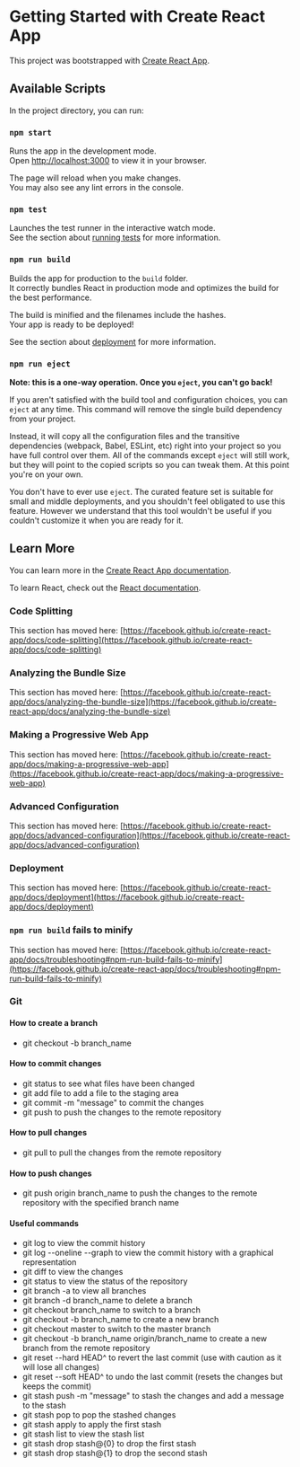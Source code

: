 # Getting Started with Create React App

This project was bootstrapped with [Create React App](https://github.com/facebook/create-react-app).

## Available Scripts

In the project directory, you can run:

### `npm start`

Runs the app in the development mode.\
Open [http://localhost:3000](http://localhost:3000) to view it in your browser.

The page will reload when you make changes.\
You may also see any lint errors in the console.

### `npm test`

Launches the test runner in the interactive watch mode.\
See the section about [running tests](https://facebook.github.io/create-react-app/docs/running-tests) for more information.

### `npm run build`

Builds the app for production to the `build` folder.\
It correctly bundles React in production mode and optimizes the build for the best performance.

The build is minified and the filenames include the hashes.\
Your app is ready to be deployed!

See the section about [deployment](https://facebook.github.io/create-react-app/docs/deployment) for more information.

### `npm run eject`

**Note: this is a one-way operation. Once you `eject`, you can't go back!**

If you aren't satisfied with the build tool and configuration choices, you can `eject` at any time. This command will remove the single build dependency from your project.

Instead, it will copy all the configuration files and the transitive dependencies (webpack, Babel, ESLint, etc) right into your project so you have full control over them. All of the commands except `eject` will still work, but they will point to the copied scripts so you can tweak them. At this point you're on your own.

You don't have to ever use `eject`. The curated feature set is suitable for small and middle deployments, and you shouldn't feel obligated to use this feature. However we understand that this tool wouldn't be useful if you couldn't customize it when you are ready for it.

## Learn More

You can learn more in the [Create React App documentation](https://facebook.github.io/create-react-app/docs/getting-started).

To learn React, check out the [React documentation](https://reactjs.org/).

### Code Splitting

This section has moved here: [https://facebook.github.io/create-react-app/docs/code-splitting](https://facebook.github.io/create-react-app/docs/code-splitting)

### Analyzing the Bundle Size

This section has moved here: [https://facebook.github.io/create-react-app/docs/analyzing-the-bundle-size](https://facebook.github.io/create-react-app/docs/analyzing-the-bundle-size)

### Making a Progressive Web App

This section has moved here: [https://facebook.github.io/create-react-app/docs/making-a-progressive-web-app](https://facebook.github.io/create-react-app/docs/making-a-progressive-web-app)

### Advanced Configuration

This section has moved here: [https://facebook.github.io/create-react-app/docs/advanced-configuration](https://facebook.github.io/create-react-app/docs/advanced-configuration)

### Deployment

This section has moved here: [https://facebook.github.io/create-react-app/docs/deployment](https://facebook.github.io/create-react-app/docs/deployment)

### `npm run build` fails to minify

This section has moved here: [https://facebook.github.io/create-react-app/docs/troubleshooting#npm-run-build-fails-to-minify](https://facebook.github.io/create-react-app/docs/troubleshooting#npm-run-build-fails-to-minify)

### Git

#### How to create a branch

- git checkout -b branch_name

#### How to commit changes

- git status to see what files have been changed
- git add file to add a file to the staging area
- git commit -m "message" to commit the changes
- git push to push the changes to the remote repository

#### How to pull changes

- git pull to pull the changes from the remote repository

#### How to push changes

- git push origin branch_name to push the changes to the remote repository with the specified branch name

#### Useful commands

- git log to view the commit history
- git log --oneline --graph to view the commit history with a graphical representation
- git diff to view the changes
- git status to view the status of the repository
- git branch -a to view all branches
- git branch -d branch_name to delete a branch
- git checkout branch_name to switch to a branch
- git checkout -b branch_name to create a new branch
- git checkout master to switch to the master branch
- git checkout -b branch_name origin/branch_name to create a new branch from the remote repository
- git reset --hard HEAD^ to revert the last commit (use with caution as it will lose all changes)
- git reset --soft HEAD^ to undo the last commit (resets the changes but keeps the commit)
- git stash push -m "message" to stash the changes and add a message to the stash
- git stash pop to pop the stashed changes
- git stash apply to apply the first stash
- git stash list to view the stash list
- git stash drop stash@{0} to drop the first stash
- git stash drop stash@{1} to drop the second stash
